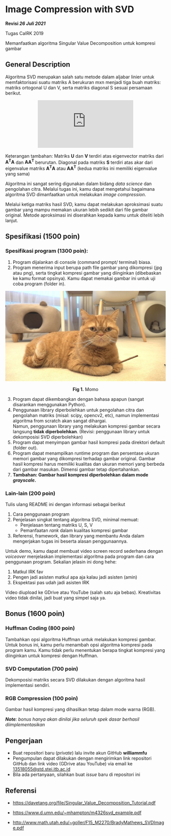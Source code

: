 # Image Compression with SVD
**Revisi *26 Juli 2021***

Tugas CaIRK 2019

Memanfaatkan algoritma Singular Value Decomposition untuk kompresi gambar

## General Description
Algoritma SVD merupakan salah satu metode dalam aljabar linier untuk memfaktorisasi suatu matriks A berukuran mxn menjadi tiga buah matriks: matriks ortogonal U dan V, serta matriks diagonal S sesuai persamaan berikut.

<div align="center">

![a=usv](https://latex.codecogs.com/png.latex?%5Cdpi%7B120%7D%20%5CLARGE%20A_%7Bm%5Ctimes%20n%7D%20%3D%20U_%7Bm%5Ctimes%20m%7D%5C%20S_%7Bm%20%5Ctimes%20n%7D%5C%20V_%7Bnxn%7D%5E%7BT%7D)

</div>

Keterangan tambahan: Matriks **U** dan **V** terdiri atas eigenvector matriks dari **A<sup>T</sup>A** dan **AA<sup>T</sup>** berurutan. Diagonal pada matriks **S** terdiri atas akar dari eigenvalue matriks **A<sup>T</sup>A** atau **AA<sup>T</sup>** (kedua matriks ini memiliki eigenvalue yang sama)

Algoritma ini sangat sering digunakan dalam bidang *data science* dan pengolahan citra. Melalui tugas ini, kamu dapat mengetahui bagaimana algoritma SVD dimanfaatkan untuk melakukan *image compression*.

Melalui ketiga matriks hasil SVD, kamu dapat melakukan aproksimasi suatu gambar yang mampu memakan ukuran lebih sedikit dari file gambar original. Metode aproksimasi ini diserahkan kepada kamu untuk diteliti lebih lanjut.

## Spesifikasi (1500 poin)
### Spesifikasi program (1300 poin):

1. Program dijalankan di console (command prompt/ terminal) biasa.
2. Program menerima input berupa path file gambar yang dikompresi (jpg atau png), serta tingkat kompresi gambar yang diinginkan (dibebaskan ke kamu format opsinya). Kamu dapat memakai gambar ini untuk uji coba program (folder in).
<div align="center">

![momo.jpg](./in/momo.jpg)
<br>

**Fig 1.** Momo
</div>

3. Program dapat dikembangkan dengan bahasa apapun (sangat disarankan menggunakan Python).
4. Penggunaan library diperbolehkan untuk pengolahan citra dan pengolahan matriks (misal: scipy, opencv2, etc), namun implementasi algoritma from scratch akan sangat dihargai. 
<br/> Namun, penggunaan library yang melakukan kompresi gambar secara langsung <b>tidak diperbolehkan</b>. (Revisi: penggunaan library untuk dekomposisi SVD diperbolehkan)
5. Program dapat menyimpan gambar hasil kompresi pada direktori default (folder out).
6. Program dapat menampilkan runtime program dan persentase ukuran memori gambar yang dikompresi terhadap gambar original. 
Gambar hasil kompresi harus memiliki kualitas dan ukuran memori yang berbeda dari gambar masukan. Dimensi gambar tetap dipertahankan.
7. **Tambahan: Gambar hasil kompresi diperbolehkan dalam mode *grayscale*.**

### Lain-lain (200 poin)
Tulis ulang README ini dengan informasi sebagai berikut

1. Cara penggunaan program
2. Penjelasan singkat tentang algoritma SVD, minimal memuat:
    - Penjelasan tentang matriks U, S, V
    - Pemanfaatan *rank* dalam kualitas kompresi gambar
3. Referensi, framework, dan library yang membantu Anda dalam mengerjakan tugas ini beserta alasan penggunaannya.

Untuk demo, kamu dapat membuat video screen record sederhana dengan *voiceover* menjelaskan implementasi algoritma pada program dan cara penggunaan program. Sekalian jelasin ini dong hehe:

1. Matkul IRK fav
2. Pengen jadi asisten matkul apa aja kalau jadi asisten (amin)
3. Ekspektasi pas udah jadi asisten IRK  

Video diupload ke GDrive atau YouTube (salah satu aja bebas). Kreativitas video tidak dinilai, jadi buat yang simpel saja ya.

## Bonus (1600 poin)
### Huffman Coding (800 poin)
Tambahkan opsi algoritma Huffman untuk melakukan kompresi gambar. Untuk bonus ini, kamu perlu menambah opsi algoritma kompresi pada program kamu. Kamu tidak perlu menentukan berapa tingkat kompresi yang diinginkan untuk kompresi dengan Huffman.

### SVD Computation (700 poin)
Dekomposisi matriks secara SVD dilakukan dengan algoritma hasil implementasi sendiri.

### RGB Compression (100 poin)
Gambar hasil kompresi yang dihasilkan tetap dalam mode warna (RGB).

***Note**: bonus hanya akan dinilai jika seluruh spek dasar berhasil diimplementasikan*

## Pengerjaan

- Buat repositori baru (*private*) lalu invite akun GitHub **williammfu**
- Pengumpulan dapat dilakukan dengan mengirimkan link repositori GitHub dan link video (GDrive atau YouTube) via email ke 13518055@std.stei.itb.ac.id
- Bila ada pertanyaan, silahkan buat *issue* baru di repositori ini

## Referensi
* https://davetang.org/file/Singular_Value_Decomposition_Tutorial.pdf

* https://www.d.umn.edu/~mhampton/m4326svd_example.pdf

* http://www.math.utah.edu/~goller/F15_M2270/BradyMathews_SVDImage.pdf
